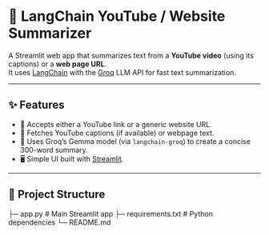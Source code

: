 # 🦜 LangChain YouTube / Website Summarizer

A Streamlit web app that summarizes text from a **YouTube video** (using its captions) or a **web page URL**.  
It uses [LangChain](https://www.langchain.com/) with the [Groq](https://groq.com/) LLM API for fast text summarization.

---

## ✨ Features
- 🔗 Accepts either a YouTube link or a generic website URL.
- 📝 Fetches YouTube captions (if available) or webpage text.
- 🤖 Uses Groq’s Gemma model (via `langchain-groq`) to create a concise 300-word summary.
- 🖥️ Simple UI built with [Streamlit](https://streamlit.io/).

---

## 📂 Project Structure

├─ app.py # Main Streamlit app
├─ requirements.txt # Python dependencies
└─ README.md